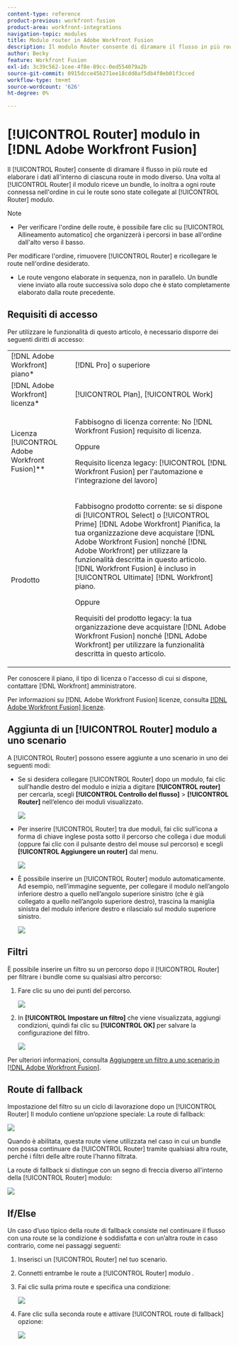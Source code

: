 ```yaml
---
content-type: reference
product-previous: workfront-fusion
product-area: workfront-integrations
navigation-topic: modules
title: Modulo router in Adobe Workfront Fusion
description: Il modulo Router consente di diramare il flusso in più route ed elaborare i dati all'interno di ciascuna route in modo diverso. Una volta che un modulo Router riceve un bundle, lo inoltra a ogni route connessa nell'ordine in cui le route sono state collegate al modulo Router.
author: Becky
feature: Workfront Fusion
exl-id: 3c39c562-1cee-4f8e-89cc-0ed554079a2b
source-git-commit: 0915dcce45b271ee18cdd8af5db4f0eb01f3cced
workflow-type: tm+mt
source-wordcount: '626'
ht-degree: 0%

---
```


# [!UICONTROL Router] modulo in [!DNL Adobe Workfront Fusion]

Il [!UICONTROL Router] consente di diramare il flusso in più route ed elaborare i dati all&#39;interno di ciascuna route in modo diverso. Una volta al [!UICONTROL Router] il modulo riceve un bundle, lo inoltra a ogni route connessa nell&#39;ordine in cui le route sono state collegate al [!UICONTROL Router] modulo.

>[!NOTE]
>
>* Per verificare l&#39;ordine delle route, è possibile fare clic su [!UICONTROL Allineamento automatico] che organizzerà i percorsi in base all&#39;ordine dall&#39;alto verso il basso.
>
>  Per modificare l&#39;ordine, rimuovere [!UICONTROL Router] e ricollegare le route nell&#39;ordine desiderato.
>
>* Le route vengono elaborate in sequenza, non in parallelo. Un bundle viene inviato alla route successiva solo dopo che è stato completamente elaborato dalla route precedente.
>



## Requisiti di accesso

Per utilizzare le funzionalità di questo articolo, è necessario disporre dei seguenti diritti di accesso:

<table style="table-layout:auto">
 <col> 
 <col> 
 <tbody> 
  <tr> 
    <td role="rowheader">[!DNL Adobe Workfront] piano*</td> 
   <td> <p>[!DNL Pro] o superiore</p> </td> 
  </tr> 
  <tr data-mc-conditions=""> 
   <td role="rowheader">[!DNL Adobe Workfront] licenza*</td> 
   <td> <p>[!UICONTROL Plan], [!UICONTROL Work]</p> </td> 
  </tr> 
  <tr> 
   <td role="rowheader">Licenza [!UICONTROL Adobe Workfront Fusion]**</td> 
   <td>
   <p>Fabbisogno di licenza corrente: No [!DNL Workfront Fusion] requisito di licenza.</p>
   <p>Oppure</p>
   <p>Requisito licenza legacy: [!UICONTROL [!DNL Workfront Fusion] per l'automazione e l'integrazione del lavoro] </p>
   </td> 
  </tr> 
  <tr> 
   <td role="rowheader">Prodotto</td> 
   <td>
   <p>Fabbisogno prodotto corrente: se si dispone di [!UICONTROL Select] o [!UICONTROL Prime] [!DNL Adobe Workfront] Pianifica, la tua organizzazione deve acquistare [!DNL Adobe Workfront Fusion] nonché [!DNL Adobe Workfront] per utilizzare la funzionalità descritta in questo articolo. [!DNL Workfront Fusion] è incluso in [!UICONTROL Ultimate] [!DNL Workfront] piano.</p>
   <p>Oppure</p>
   <p>Requisiti del prodotto legacy: la tua organizzazione deve acquistare [!DNL Adobe Workfront Fusion] nonché [!DNL Adobe Workfront] per utilizzare la funzionalità descritta in questo articolo.</p>
   </td> 
  </tr> 
 </tbody> 
</table>

Per conoscere il piano, il tipo di licenza o l&#39;accesso di cui si dispone, contattare [!DNL Workfront] amministratore.

Per informazioni su [!DNL Adobe Workfront Fusion] licenze, consulta [[!DNL Adobe Workfront Fusion] licenze](../../workfront-fusion/get-started/license-automation-vs-integration.md).

## Aggiunta di un [!UICONTROL Router] modulo a uno scenario

A [!UICONTROL Router] possono essere aggiunte a uno scenario in uno dei seguenti modi:

* Se si desidera collegare [!UICONTROL Router] dopo un modulo, fai clic sull’handle destro del modulo e inizia a digitare **[!UICONTROL router]** per cercarla, scegli **[!UICONTROL Controllo del flusso]** > **[!UICONTROL Router]** nell’elenco dei moduli visualizzato.

  ![](assets/connect-the-router-350x108.png)

* Per inserire [!UICONTROL Router] tra due moduli, fai clic sull’icona a forma di chiave inglese posta sotto il percorso che collega i due moduli (oppure fai clic con il pulsante destro del mouse sul percorso) e scegli **[!UICONTROL Aggiungere un router]** dal menu.

  ![](assets/insert-router-350x191.png)

* È possibile inserire un [!UICONTROL Router] modulo automaticamente. Ad esempio, nell’immagine seguente, per collegare il modulo nell’angolo inferiore destro a quello nell’angolo superiore sinistro (che è già collegato a quello nell’angolo superiore destro), trascina la maniglia sinistra del modulo inferiore destro e rilascialo sul modulo superiore sinistro.

  ![](assets/insert-router-automatically-350x379.png)

## Filtri

È possibile inserire un filtro su un percorso dopo il [!UICONTROL Router] per filtrare i bundle come su qualsiasi altro percorso:

1. Fare clic su uno dei punti del percorso.

   ![](assets/router-click-a-dot-in-route-350x339.png)

1. In **[!UICONTROL Impostare un filtro]** che viene visualizzata, aggiungi condizioni, quindi fai clic su **[!UICONTROL OK]** per salvare la configurazione del filtro.

   ![](assets/set-up-a-filter-2-350x242.png)

Per ulteriori informazioni, consulta [Aggiungere un filtro a uno scenario in [!DNL Adobe Workfront Fusion]](../../workfront-fusion/scenarios/add-a-filter-to-a-scenario.md).

## Route di fallback

Impostazione del filtro su un ciclo di lavorazione dopo un [!UICONTROL Router] Il modulo contiene un’opzione speciale: La route di fallback:

![](assets/fallback-route-350x260.png)

Quando è abilitata, questa route viene utilizzata nel caso in cui un bundle non possa continuare da [!UICONTROL Router] tramite qualsiasi altra route, perché i filtri delle altre route l&#39;hanno filtrata.

La route di fallback si distingue con un segno di freccia diverso all&#39;interno della [!UICONTROL Router] modulo:

![](assets/arrow-sign-in-router-module-350x361.png)

## If/Else

Un caso d’uso tipico della route di fallback consiste nel continuare il flusso con una route se la condizione è soddisfatta e con un’altra route in caso contrario, come nei passaggi seguenti:

1. Inserisci un [!UICONTROL Router] nel tuo scenario.
1. Connetti entrambe le route a [!UICONTROL Router] modulo .
1. Fai clic sulla prima route e specifica una condizione:

   ![](assets/set-up-a-filter-2-350x242.png)

1. Fare clic sulla seconda route e attivare [!UICONTROL route di fallback] opzione:

   ![](assets/enable-fallback-route-option-350x238.png)
